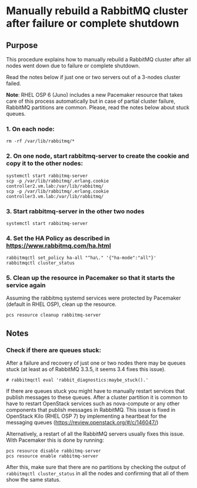 # Manually rebuild a RabbitMQ cluster after failure or complete shutdown

## Purpose
This procedure explains how to manually rebuild a RabbitMQ cluster after all nodes went down due to failure or complete shutdown.

Read the notes below if just one or two servers out of a 3-nodes cluster failed.

**Note**: RHEL OSP 6 (Juno) includes a new Pacemaker resource that takes care of this process automatically but in case of partial cluster failure, RabbitMQ partitions are common. Please, read the notes below about stuck queues.

### 1. On each node:
```
rm -rf /var/lib/rabbitmq/*
```
### 2. On one node, start rabbitmq-server to create the cookie and copy it to the other nodes:
```
systemctl start rabbitmq-server
scp -p /var/lib/rabbitmq/.erlang.cookie controller2.vm.lab:/var/lib/rabbitmq/
scp -p /var/lib/rabbitmq/.erlang.cookie controller3.vm.lab:/var/lib/rabbitmq/
```
### 3. Start rabbitmq-server in the other two nodes
```
systemctl start rabbitmq-server
```
### 4. Set the HA Policy as described in https://www.rabbitmq.com/ha.html
```
rabbitmqctl set_policy ha-all "^ha\." '{"ha-mode":"all"}'
rabbitmqctl cluster_status
```
### 5. Clean up the resource in Pacemaker so that it starts the service again
Assuming the rabbitmq systemd services were protected by Pacemaker (default in RHEL OSP), clean up the resource.
```
pcs resource cleanup rabbitmq-server
```
## Notes
### Check if there are queues stuck:
After a failure and recovery of just one or two nodes there may be queues stuck (at least as of RabbitMQ 3.3.5, it seems 3.4 fixes this issue).
```
# rabbitmqctl eval 'rabbit_diagnostics:maybe_stuck().'
```
If there are queues stuck you might have to manually restart services that publish messages to these queues. After a cluster partition it is common to have to restart OpenStack services such as nova-compute or any other components that publish messages in RabbitMQ. This issue is fixed in OpenStack Kilo (RHEL OSP 7) by implementing a heartbeat for the messaging queues (https://review.openstack.org/#/c/146047/)

Alternatively, a restart of all the RabbitMQ servers usually fixes this issue. With Pacemaker this is done by running:
```
pcs resource disable rabbitmq-server
pcs resource enable rabbitmq-server
```
After this, make sure that there are no partitions by checking the output of `rabbitmqctl cluster_status` in all the nodes and confirming that all of them show the same status.
